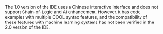 The 1.0 version of the IDE uses a Chinese interactive interface and does not support Chain-of-Logic and AI enhancement. However, it has code examples with multiple COOL syntax features, and the compatibility of these features with machine learning systems has not been verified in the 2.0 version of the IDE.